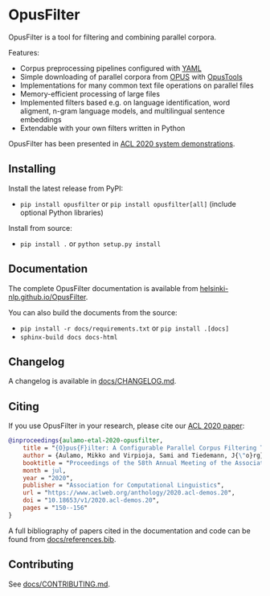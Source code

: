# OpusFilter

OpusFilter is a tool for filtering and combining parallel corpora.

Features:

* Corpus preprocessing pipelines configured with [YAML](https://yaml.org/)
* Simple downloading of parallel corpora from [OPUS](http://opus.nlpl.eu/) with [OpusTools](https://github.com/Helsinki-NLP/OpusTools)
* Implementations for many common text file operations on parallel files
* Memory-efficient processing of large files
* Implemented filters based e.g. on language identification, word aligment, n-gram language models, and multilingual sentence embeddings
* Extendable with your own filters written in Python

OpusFilter has been presented in [ACL 2020 system demonstrations](https://www.aclweb.org/anthology/2020.acl-demos.20).

## Installing

Install the latest release from PyPI:

* `pip install opusfilter` or `pip install opusfilter[all]` (include optional Python libraries)

Install from source:

* `pip install .` or `python setup.py install`

## Documentation

The complete OpusFilter documentation is available from [helsinki-nlp.github.io/OpusFilter](https://helsinki-nlp.github.io/OpusFilter/).

You can also build the documents from the source:

* `pip install -r docs/requirements.txt` or  `pip install .[docs]`
* `sphinx-build docs docs-html`

## Changelog

A changelog is available in [docs/CHANGELOG.md](docs/CHANGELOG.md).

## Citing

If you use OpusFilter in your research, please cite our [ACL 2020 paper](https://www.aclweb.org/anthology/2020.acl-demos.20):

```bibtex
@inproceedings{aulamo-etal-2020-opusfilter,
    title = "{O}pus{F}ilter: A Configurable Parallel Corpus Filtering Toolbox",
    author = {Aulamo, Mikko and Virpioja, Sami and Tiedemann, J{\"o}rg},
    booktitle = "Proceedings of the 58th Annual Meeting of the Association for Computational Linguistics: System Demonstrations",
    month = jul,
    year = "2020",
    publisher = "Association for Computational Linguistics",
    url = "https://www.aclweb.org/anthology/2020.acl-demos.20",
    doi = "10.18653/v1/2020.acl-demos.20",
    pages = "150--156"
}
```

A full bibliography of papers cited in the documentation and code can be found from [docs/references.bib](docs/references.bib).

## Contributing

See [docs/CONTRIBUTING.md](docs/CONTRIBUTING.md).
